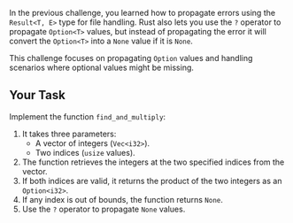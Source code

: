 In the previous challenge, you learned how to propagate errors using the `Result<T, E>` type for file handling. Rust also lets you use the `?` operator to propagate `Option<T>` values, but instead of propagating the error it will convert the `Option<T>` into a `None` value if it is `None`.

This challenge focuses on propagating `Option` values and handling scenarios where optional values might be missing.

## Your Task

Implement the function `find_and_multiply`:

1. It takes three parameters:
   - A vector of integers (`Vec<i32>`).
   - Two indices (`usize` values).
2. The function retrieves the integers at the two specified indices from the vector.
3. If both indices are valid, it returns the product of the two integers as an `Option<i32>`.
4. If any index is out of bounds, the function returns `None`.
5. Use the `?` operator to propagate `None` values.
